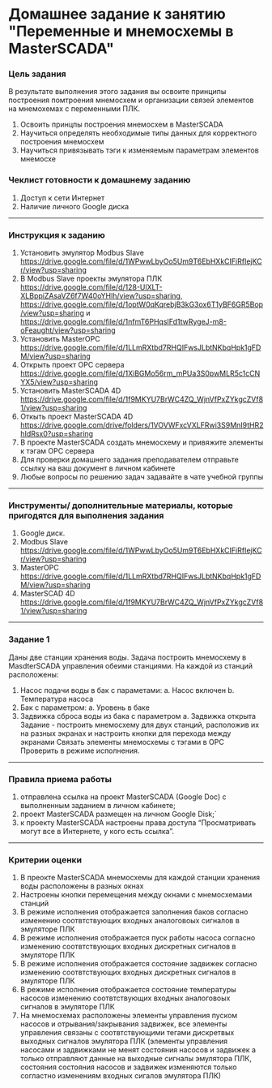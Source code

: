 # Домашнее задание к занятию "Переменные и мнемосхемы в MasterSCADA"

### Цель задания

В результате выполнения этого задания вы освоите принципы построения помтроения мнемосхем и организации связей элементов на мнемохемах с переменными ПЛК.

1. Освоить принцпы построения мнемосхем в MasterSCADA
2. Научиться определять необходимые типы данных для корректного построения мнемосхем
3. Научиться привязывать тэги к изменяемым параметрам элементов мнемосхе

### Чеклист готовности к домашнему заданию

1. Доступ к сети Интернет
2. Наличие личного Google диска

------

### Инструкция к заданию

1. Установить эмулятор Modbus Slave https://drive.google.com/file/d/1WPwwLbyOo5Um9T6EbHXkCIFiRfIejKCr/view?usp=sharing
2. В Modbus Slave проекты эмулятора ПЛК https://drive.google.com/file/d/128-UlXLT-XLBppiZAsaVZ6f7W40oYHlh/view?usp=sharing, https://drive.google.com/file/d/1optW0qKqrebjB3kG3ox6T1yBF6GR5Bop/view?usp=sharing и https://drive.google.com/file/d/1nfmT6PHqsIFd1twRygeJ-m8-oFeaught/view?usp=sharing
3. Установить MasterOPC https://drive.google.com/file/d/1LLmRXtbd7RHQIFwsJLbtNKbqHpk1gFDM/view?usp=sharing
4. Открыть проект OPC сервера https://drive.google.com/file/d/1XiBGMo56rm_mPUa3S0pwMLR5c1cCNYX5/view?usp=sharing 
5. Установить MasterSCADA 4D https://drive.google.com/file/d/1f9MKYU7BrWC4ZQ_WjnVfPxZYkgcZVf81/view?usp=sharing
6. Откыть проект MasterSCADA 4D https://drive.google.com/drive/folders/1VOVWFxcVXLFRwi3S9MnI9tHR2hIdRsx0?usp=sharing
7. В проекте MasterSCADA создать мнемосхему и привяжите элементы к тэгам OPC сервера
8. Для проверки домашнего задания преподавателем отправьте ссылку на ваш документ в личном кабинете
9. Любые вопросы по решению задач задавайте в чате учебной группы

------

### Инструменты/ дополнительные материалы, которые пригодятся для выполнения задания

1. Google диск.
2. Modbus Slave https://drive.google.com/file/d/1WPwwLbyOo5Um9T6EbHXkCIFiRfIejKCr/view?usp=sharing
3. MasterOPC https://drive.google.com/file/d/1LLmRXtbd7RHQIFwsJLbtNKbqHpk1gFDM/view?usp=sharing
4. MasterSCAD 4D https://drive.google.com/file/d/1f9MKYU7BrWC4ZQ_WjnVfPxZYkgcZVf81/view?usp=sharing

------

### Задание 1
Даны две станции хранения воды. Задача построить мнемосхему в MasdterSCADA управления обеими станциями.
На каждой из станций расположены:
1. Насос подачи воды в бак с параметами:
  a. Насос включен
  b. Температура насоса
2. Бак с параметром:
  a. Уровень в баке
3. Задвижка сброса воды из бака с параметром 
  a. Задвижка открыта
Задание - построить мнемосхему для двух станций, расположив их на разных экранах и настроить кнопки для перехода между экранами
Связать элементы мнемосхемы с тэгами в OPC
Проверить в режиме исполнения. 


------

### Правила приема работы

1. отправлена ссылка на проект MasterSCADA (Google Doc) с выполненным заданием в личном кабинете;
2. проект MasterSCADA размещен на личном Google Disk;`
3. к проекту MasterSCADA настроены права доступа “Просматривать могут все в Интернете, у кого есть ссылка”.

------

### Критерии оценки

1. В преокте MasterSCADA мнемосхемы для каждой станции хранения воды расположены в разных окнах
2. Настроены кнопки перемещения между окнами с мнемосхемами станций
3. В режиме исполнения отображается заполнения баков согласно изменению соотвтствующих входных аналоговоых сигналов в эмуляторе ПЛК
4. В режиме исполнения отображается пуск работы насоса согласно изменению соотвтствующих входных дискретных сигналов в эмуляторе ПЛК
5. В режиме исполнения отображается состояние задвижек согласно изменению соотвтствующих входных дискретных сигналов в эмуляторе ПЛК
6. В режиме исполнения отображается состояние температуры насосов изменению соотвтствующих входных аналоговоых сигналов в эмуляторе ПЛК
7. На мнемосхемах расположены элементы управления пуском насосов и отрывания/закрывания задвижек, все элементы управления связаны с соотвтствующими тегами дискретвых выходных сигналов эмулятора ПЛК (элементы управления насосами и задвижками не менят состояния насосов и задвижек а только отправляют данные на выходные сигналы эмулятора ПЛК, состояния состояния насосов и задвижек изменяются только согластно изменениям входных сигалов эмулятора ПЛК)
